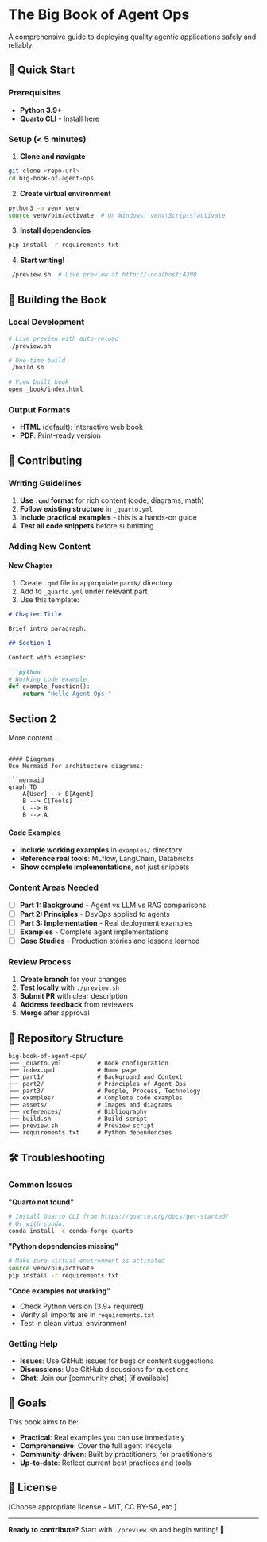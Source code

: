 # The Big Book of Agent Ops

A comprehensive guide to deploying quality agentic applications safely and reliably.

## 🚀 Quick Start

### Prerequisites
- **Python 3.9+** 
- **Quarto CLI** - [Install here](https://quarto.org/docs/get-started/)

### Setup (< 5 minutes)

1. **Clone and navigate**
```bash
git clone <repo-url>
cd big-book-of-agent-ops
```

2. **Create virtual environment**
```bash
python3 -m venv venv
source venv/bin/activate  # On Windows: venv\Scripts\activate
```

3. **Install dependencies**
```bash
pip install -r requirements.txt
```

4. **Start writing!**
```bash
./preview.sh  # Live preview at http://localhost:4200
```

## 📖 Building the Book

### Local Development
```bash
# Live preview with auto-reload
./preview.sh

# One-time build  
./build.sh

# View built book
open _book/index.html
```

### Output Formats
- **HTML** (default): Interactive web book
- **PDF**: Print-ready version

## 🤝 Contributing

### Writing Guidelines

1. **Use `.qmd` format** for rich content (code, diagrams, math)
2. **Follow existing structure** in `_quarto.yml`
3. **Include practical examples** - this is a hands-on guide
4. **Test all code snippets** before submitting

### Adding New Content

#### New Chapter
1. Create `.qmd` file in appropriate `partN/` directory
2. Add to `_quarto.yml` under relevant part
3. Use this template:

```markdown
# Chapter Title

Brief intro paragraph.

## Section 1

Content with examples:

```python
# Working code example
def example_function():
    return "Hello Agent Ops!"
```

## Section 2

More content...
```

#### Diagrams
Use Mermaid for architecture diagrams:

```mermaid
graph TD
    A[User] --> B[Agent]
    B --> C[Tools]
    C --> B
    B --> A
```

#### Code Examples
- **Include working examples** in `examples/` directory
- **Reference real tools**: MLflow, LangChain, Databricks
- **Show complete implementations**, not just snippets

### Content Areas Needed

- [ ] **Part 1: Background** - Agent vs LLM vs RAG comparisons
- [ ] **Part 2: Principles** - DevOps applied to agents  
- [ ] **Part 3: Implementation** - Real deployment examples
- [ ] **Examples** - Complete agent implementations
- [ ] **Case Studies** - Production stories and lessons learned

### Review Process

1. **Create branch** for your changes
2. **Test locally** with `./preview.sh`
3. **Submit PR** with clear description
4. **Address feedback** from reviewers
5. **Merge** after approval

## 📁 Repository Structure

```
big-book-of-agent-ops/
├── _quarto.yml          # Book configuration
├── index.qmd            # Home page
├── part1/               # Background and Context
├── part2/               # Principles of Agent Ops  
├── part3/               # People, Process, Technology
├── examples/            # Complete code examples
├── assets/              # Images and diagrams
├── references/          # Bibliography
├── build.sh             # Build script
├── preview.sh           # Preview script  
└── requirements.txt     # Python dependencies
```

## 🛠️ Troubleshooting

### Common Issues

**"Quarto not found"**
```bash
# Install Quarto CLI from https://quarto.org/docs/get-started/
# Or with conda:
conda install -c conda-forge quarto
```

**"Python dependencies missing"**
```bash
# Make sure virtual environment is activated
source venv/bin/activate
pip install -r requirements.txt
```

**"Code examples not working"**
- Check Python version (3.9+ required)
- Verify all imports are in `requirements.txt`
- Test in clean virtual environment

### Getting Help

- **Issues**: Use GitHub issues for bugs or content suggestions
- **Discussions**: Use GitHub discussions for questions
- **Chat**: Join our [community chat] (if available)

## 🎯 Goals

This book aims to be:
- **Practical**: Real examples you can use immediately
- **Comprehensive**: Cover the full agent lifecycle
- **Community-driven**: Built by practitioners, for practitioners
- **Up-to-date**: Reflect current best practices and tools

## 📄 License

[Choose appropriate license - MIT, CC BY-SA, etc.]

---

**Ready to contribute?** Start with `./preview.sh` and begin writing! 🚀
